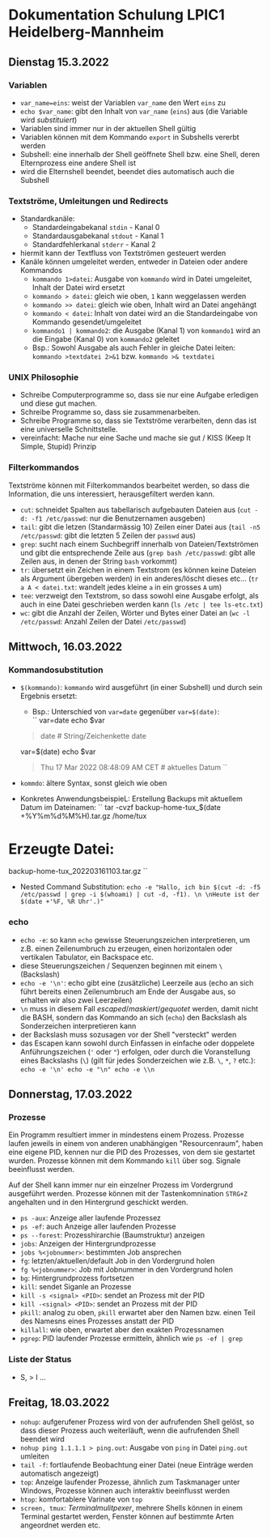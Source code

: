 # Dokumentation Schulung LPIC1 Heidelberg-Mannheim

## Dienstag 15.3.2022

### Variablen

- `var_name=eins`: weist der Variablen `var_name` den Wert `eins` zu
- `echo $var_name`: gibt den Inhalt von `var_name` (`eins`) aus (die Variable wird *substituiert*)
- Variablen sind immer nur in der aktuellen Shell gültig
- Variablen können mit dem Kommando `export` in Subshells vererbt werden
- Subshell: eine innerhalb der Shell geöffnete Shell bzw. eine Shell, deren Elternprozess eine andere Shell ist
- wird die Elternshell beendet, beendet dies automatisch auch die Subshell

### Textströme, Umleitungen und Redirects

- Standardkanäle:
  - Standardeingabekanal `stdin` - Kanal 0
  - Standardausgabekanal `stdout` - Kanal 1
  - Standardfehlerkanal `stderr` - Kanal 2
- hiermit kann der Textfluss von Textströmen gesteuert werden
- Kanäle können umgeleitet werden, entweder in Dateien oder andere Kommandos  
  - `kommando 1>datei`: Ausgabe von `kommando` wird in Datei umgeleitet, Inhalt der Datei wird ersetzt
  - `kommando > datei`: gleich wie oben, `1` kann weggelassen werden
  - `kommando >> datei`: gleich wie oben, Inhalt wird an Datei angehängt
  - `kommando < datei`: Inhalt von datei wird an die Standardeingabe von Kommando gesendet/umgeleitet
  - `kommando1 | kommando2`: die Ausgabe (Kanal 1) von `kommando1` wird an die Eingabe (Kanal 0) von `kommando2` geleitet 
  - Bsp.: Sowohl Ausgabe als auch Fehler in gleiche Datei leiten: `kommando >textdatei 2>&1` bzw. `kommando >& textdatei` 

### UNIX Philosophie
- Schreibe Computerprogramme so, dass sie nur eine Aufgabe erledigen und diese gut machen.
- Schreibe Programme so, dass sie zusammenarbeiten.
- Schreibe Programme so, dass sie Textströme verarbeiten, denn das ist eine universelle Schnittstelle.
- vereinfacht: Mache nur eine Sache und mache sie gut / KISS (Keep It Simple, Stupid) Prinzip

### Filterkommandos
Textströme können mit Filterkommandos bearbeitet werden, so dass die Information, die uns interessiert, herausgefiltert werden kann.

- `cut`: schneidet Spalten aus tabellarisch aufgebauten Dateien aus (`cut -d: -f1 /etc/passwd`: nur die Benutzernamen ausgeben)   
- `tail`: gibt die letzen (Standarmässig 10) Zeilen einer Datei aus (`tail -n5 /etc/passwd`: gibt die letzten 5 Zeilen der `passwd` aus)
- `grep`: sucht nach einem Suchbegriff innerhalb von Dateien/Textströmen und gibt die entsprechende Zeile aus (`grep bash /etc/passwd`: gibt alle Zeilen aus, in denen der String `bash` vorkommt)
- `tr`: übersetzt ein Zeichen in einem Textstrom (es können keine Dateien als Argument übergeben werden) in ein anderes/löscht dieses etc... (`tr a A < datei.txt`: wandelt jedes kleine `a` in ein grosses `A` um)
- `tee`: verzweigt den Textstrom, so dass sowohl eine Ausgabe erfolgt, als auch in eine Datei geschrieben werden kann (`ls /etc | tee ls-etc.txt`)
- `wc`: gibt die Anzahl der Zeilen, Wörter und Bytes einer Datei an (`wc -l /etc/passwd`: Anzahl Zeilen der Datei `/etc/passwd`)

## Mittwoch, 16.03.2022

### Kommandosubstitution
- `$(kommando)`: `kommando` wird ausgeführt (in einer Subshell) und durch sein Ergebnis ersetzt: 
  - Bsp.: Unterschied von `var=date` gegenüber `var=$(date)`:  
  ``
  var=date
  echo $var
  > date   # String/Zeichenkette date

  var=$(date)
  echo $var
  > Thu 17 Mar 2022 08:48:09 AM CET  # aktuelles Datum
  ``
- ``kommdo``: ältere Syntax, sonst gleich wie oben
- Konkretes AnwendungsbeispieL: Erstellung Backups mit aktuellem Datum im Dateinamen:
``
tar -cvzf backup-home-tux_$(date +%Y%m%d%M%H).tar.gz /home/tux 
# Erzeugte Datei:
backup-home-tux_202203161103.tar.gz
``
- Nested Command Substitution:
`echo -e "Hallo, ich bin $(cut -d: -f5 /etc/passwd | grep -i $(whoami) | cut -d, -f1). \n \nHeute ist der $(date +'%F, %R Uhr'.)"`

### echo
- `echo -e`: so kann `echo` gewisse Steuerungszeichen interpretieren, um z.B. einen Zeilenumbruch zu erzeugen, einen horizontalen oder vertikalen Tabulator, ein Backspace etc.
- diese Steuerungszeichen / Sequenzen beginnen mit einem `\` (Backslash)
- `echo -e '\n'`: echo gibt eine (zusätzliche) Leerzeile aus (echo an sich führt bereits einen Zeilenumbruch am Ende der Ausgabe aus, so erhalten wir also zwei Leerzeilen) 
- `\n` muss in diesem Fall _escaped_/_maskiert_/_gequotet_ werden, damit nicht die BASH, sondern das Kommando an sich (`echo`) den Backslash als Sonderzeichen interpretieren kann
- der Backslash muss sozusagen vor der Shell "versteckt" werden
- das Escapen kann sowohl durch Einfassen in einfache oder doppelete Anführungszeichen (`'` oder `"`) erfolgen, oder durch die Voranstellung eines Backslashs (`\`) (gilt für jedes Sonderzeichen wie z.B. `\`, `*`, `?` etc.): 
``
echo -e '\n'
echo -e "\n"
echo -e \\n
``

## Donnerstag, 17.03.2022

### Prozesse
Ein Programm resultiert immer in mindestens einem Prozess. Prozesse laufen jeweils in einem von anderen unabhängigen "Resourcenraum", haben eine eigene PID, kennen nur die PID des Prozesses, von dem sie gestartet wurden. Prozesse können mit dem Kommando `kill` über sog. Signale beeinflusst werden.

Auf der Shell kann immer nur ein einzelner Prozess im Vordergrund ausgeführt werden. Prozesse können mit der Tastenkomnination `STRG+Z` angehalten und in den Hintergrund geschickt werden.
- `ps -aux`: Anzeige aller laufende Prozessez
- `ps -ef`: auch Anzeige aller laufenden Prozesse
- `ps --forest`: Prozesshirarchie (Baumstruktur) anzeigen
- `jobs`: Anzeigen der Hintergrundprozesse
- `jobs %<jobnummer>`: bestimmten Job ansprechen
- `fg`: letzten/aktuellen/default Job in den Vordergrund holen
- `fg %<jobnummer>`: Job mit Jobnummer <jobnummer> in den Vordergrund holen
- `bg`: Hintergrundprozess fortsetzen
- `kill`: sendet Siganle an Prozesse 
- `kill -s <signal> <PID>`: sendet <siganl> an Prozess mit der PID <PID>
- `kill -<signal> <PID>`: sendet <siganl> an Prozess mit der PID <PID>
- `pkill`: analog zu oben, `pkill` erwartet aber den Namen bzw. einen Teil des Namesns eines Prozesses anstatt der PID
- `killall`: wie oben, erwartet aber den exakten Prozessnamen
- `pgrep`: PID laufender Prozesse ermitteln, ähnlich wie `ps -ef | grep`

### Liste der Status
- S, > I ...


## Freitag, 18.03.2022

- `nohup`: aufgerufener Prozess wird von der aufrufenden Shell gelöst, so dass dieser Prozess auch weiterläuft, wenn die aufrufenden Shell beendet wird
- `nohup ping 1.1.1.1 > ping.out`: Ausgabe von `ping` in Datei `ping.out` umleiten
- `tail -f`: fortlaufende Beobachtung einer Datei (neue Einträge werden automatisch angezeigt)
- `top`: Anzeige laufender Prozesse, ähnlich zum Taskmanager unter Windows, Prozesse können auch interaktiv beeinflusst werden
- `htop`: komfortablere Varinate von `top`
- `screen, tmux`: *Terminalmulitpexer*, mehrere Shells können in einem Terminal gestartet werden, Fenster können auf bestimmte Arten angeordnet werden etc.

